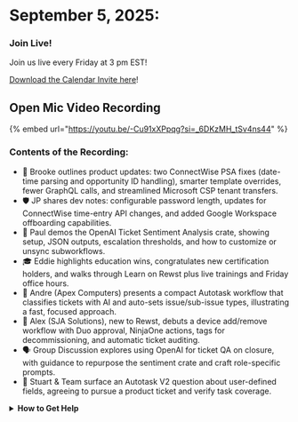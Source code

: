 # September 5, 2025:

### **Join Live!**

Join us live every Friday at 3 pm EST!

&#x20;[Download the Calendar Invite here](https://engine.rewst.io/webhooks/custom/trigger/02eb02e2-1177-43d9-9e13-8547414979fc/c47fdd7f-4075-47a8-ba92-94e790e67c06?request_type=open_mic_link&)!

## Open Mic Video Recording

{% embed url="https://youtu.be/-Cu91xXPpqg?si=_6DKzMH_tSv4ns44" %}

### Contents of the Recording:

* 🧩 Brooke outlines product updates: two ConnectWise PSA fixes (date-time parsing and opportunity ID handling), smarter template overrides, fewer GraphQL calls, and streamlined Microsoft CSP tenant transfers.
* 🛡️ JP shares dev notes: configurable password length, updates for ConnectWise time-entry API changes, and added Google Workspace offboarding capabilities.
* 🤖 Paul demos the OpenAI Ticket Sentiment Analysis crate, showing setup, JSON outputs, escalation thresholds, and how to customize or unsync subworkflows.
* 🎓 Eddie highlights education wins, congratulates new certification holders, and walks through Learn on Rewst plus live trainings and Friday office hours.
* 🧪 Andre (Apex Computers) presents a compact Autotask workflow that classifies tickets with AI and auto-sets issue/sub-issue types, illustrating a fast, focused approach.
* 🧰 Alex (SJA Solutions), new to Rewst, debuts a device add/remove workflow with Duo approval, NinjaOne actions, tags for decommissioning, and automatic ticket auditing.
* 🗣️ Group Discussion explores using OpenAI for ticket QA on closure, with guidance to repurpose the sentiment crate and craft role-specific prompts.
* 🔧 Stuart & Team surface an Autotask V2 question about user-defined fields, agreeing to pursue a product ticket and verify task coverage.

<details>

<summary><strong>How to Get Help</strong></summary>

* 💬 Chat (Discord): [https://discord.gg/rewst​​ ](https://discord.gg/rewst%E2%80%8B%E2%80%8B)
  * Private #\{{ msp \}} channel
  * \#the-kewp
* 🎫 Submit Tickets to: the\_roc@rewst.io
* 📝 Feature Request + Integration Requests: [https://rewst.canny.io/](https://rewst.canny.io/)

**CLUCK UNIVERSITY – REWST TRAINING:**&#x20;

* 👨‍🏫 Live Instructor-Led Training: [https://calendly.com/cluck-u/](https://calendly.com/cluck-u/)
* 🏁 Rewst Foundations Training: [https://docs.rewst.help/cluck-university/rewst-foundations-10x](https://docs.rewst.help/cluck-university/rewst-foundations-10x)
* ▶️ On-demand Videos: [https://docs.rewst.help/cluck-university/rewst-foundations-10x](https://docs.rewst.help/cluck-university/rewst-foundations-10x)

**DOCS:**&#x20;

* 🥚 Rewst Docs: [https://docs.rewst.help ](https://docs.rewst.help)
* ⛩️ Jinja Docs: [https://jinja.palletsprojects.com/](https://jinja.palletsprojects.com/)

**KEY LINKS:**&#x20;

* 📝 Feature Request + Integration Requests: [https://rewst.canny.io/](https://rewst.canny.io/)

</details>
